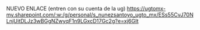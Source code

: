 
NUEVO ENLACE (entren con su cuenta de la ug)
https://ugtomx-my.sharepoint.com/:w:/g/personal/s_nunezsantoyo_ugto_mx/ESs55CvJ70NLnjUitDLJz3wBGgNZwyqF1n9LGxcD17Gc2g?e=xj6GIt
